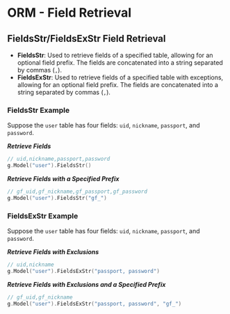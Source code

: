 # ORM - Field Retrieval

## FieldsStr/FieldsExStr Field Retrieval

- **FieldsStr**: Used to retrieve fields of a specified table, allowing for an optional field prefix. The fields are concatenated into a string separated by commas (`,`).  
- **FieldsExStr**: Used to retrieve fields of a specified table with exceptions, allowing for an optional field prefix. The fields are concatenated into a string separated by commas (`,`).

### FieldsStr Example

Suppose the `user` table has four fields: `uid`, `nickname`, `passport`, and `password`.

***Retrieve Fields***

```go
// uid,nickname,passport,password
g.Model("user").FieldsStr()
```

***Retrieve Fields with a Specified Prefix***

```go
// gf_uid,gf_nickname,gf_passport,gf_password
g.Model("user").FieldsStr("gf_")
```

### FieldsExStr Example

Suppose the `user` table has four fields: `uid`, `nickname`, `passport`, and `password`.

***Retrieve Fields with Exclusions***

```go
// uid,nickname
g.Model("user").FieldsExStr("passport, password")
```

***Retrieve Fields with Exclusions and a Specified Prefix***

```go
// gf_uid,gf_nickname
g.Model("user").FieldsExStr("passport, password", "gf_")
```
